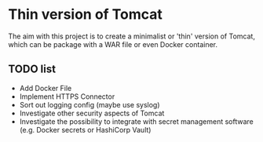 # Thin version of Tomcat

The aim with this project is to create a minimalist or 'thin' version of Tomcat, which can be package with a WAR file or even Docker container.

## TODO list
- Add Docker File
- Implement HTTPS Connector
- Sort out logging config (maybe use syslog)
- Investigate other security aspects of Tomcat
- Investigate the possibility to integrate with secret management software (e.g. Docker secrets or HashiCorp Vault)
